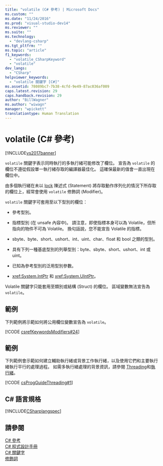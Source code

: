 ```yaml
---
title: "volatile (C# 參考) | Microsoft Docs"
ms.custom: ""
ms.date: "11/24/2016"
ms.prod: "visual-studio-dev14"
ms.reviewer: ""
ms.suite: ""
ms.technology: 
  - "devlang-csharp"
ms.tgt_pltfrm: ""
ms.topic: "article"
f1_keywords: 
  - "volatile_CSharpKeyword"
  - "volatile"
dev_langs: 
  - "CSharp"
helpviewer_keywords: 
  - "volatile 關鍵字 [C#]"
ms.assetid: 78089bc7-7b38-4cfd-9e49-87ac036af009
caps.latest.revision: 29
caps.handback.revision: 29
author: "BillWagner"
ms.author: "wiwagn"
manager: "wpickett"
translationtype: Human Translation
---
```

# volatile (C# 參考)
[!INCLUDE[vs2017banner](../../../csharp/includes/vs2017banner.md)]

`volatile` 關鍵字表示同時執行的多執行緒可能修改了欄位。  宣告為 `volatile` 的欄位不遵從假設單一執行緒存取的編譯器最佳化。  這確保最新的值會一直出現在欄位中。  
  
 由多個執行緒在未以 [lock](../../../csharp/language-reference/keywords/lock-statement.md) 陳述式 \(Statement\) 將存取動作序列化的情況下所存取的欄位上，經常會使用 `volatile` 修飾詞 \(Modifier\)。  
  
 `volatile` 關鍵字可套用至以下型別的欄位：  
  
-   參考型別。  
  
-   指標型別 \(在 unsafe 內容中\)。  請注意，即使指標本身可以為 Volatile，但所指向的物件不可為 Volatile。  換句話說，您不能宣告 Volatile 的指標。  
  
-   sbyte、byte、short、ushort、int、uint、char、float 和 bool 之類的型別。  
  
-   具有下列一種基底型別的列舉型別：byte、sbyte、short、ushort、int 或 uint。  
  
-   已知為參考型別的泛用型別參數。  
  
-   <xref:System.IntPtr> 和 <xref:System.UIntPtr>。  
  
 Volatile 關鍵字只能套用至類別或結構 \(Struct\) 的欄位。  區域變數無法宣告為 `volatile`。  
  
## 範例  
 下列範例將示範如何將公用欄位變數宣告為 `volatile`。  
  
 [!CODE [csrefKeywordsModifiers#24](../CodeSnippet/VS_Snippets_VBCSharp/csrefKeywordsModifiers#24)]  
  
## 範例  
 下列範例會示範如何建立輔助執行緒或背景工作執行緒，以及使用它們和主要執行緒執行平行的處理過程。  如需多執行緒處理的背景資訊，請參閱 [Threading](../Topic/Managed%20Threading.md)和[執行緒](../Topic/Threading%20\(C%23%20and%20Visual%20Basic\).md)。  
  
 [!CODE [csProgGuideThreading#1](../CodeSnippet/VS_Snippets_VBCSharp/csProgGuideThreading#1)]  
  
## C\# 語言規格  
 [!INCLUDE[CSharplangspec](../../../csharp/language-reference/keywords/includes/csharplangspec_md.md)]  
  
## 請參閱  
 [C\# 參考](../../../csharp/language-reference/index.md)   
 [C\# 程式設計手冊](../../../csharp/programming-guide/index.md)   
 [C\# 關鍵字](../../../csharp/language-reference/keywords/index.md)   
 [修飾詞](../../../csharp/language-reference/keywords/modifiers.md)
